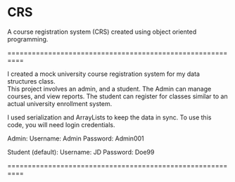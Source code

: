 # CRS

A course registration system (CRS) created using object oriented programming.

==========================================================

I created a mock university course registration system for my data structures class.  
This project involves an admin, and a student. The Admin can manage courses, and view reports.
The student can register for classes similar to an actual university enrollment system.

I used serialization and ArrayLists to keep the data in sync.
To use this code, you will need login credentials.

Admin:
Username: Admin
Password: Admin001


Student (default):
Username: JD
Password: Doe99

==========================================================
